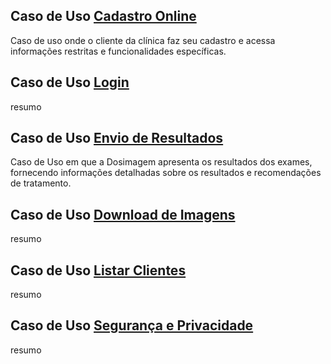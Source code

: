 ## Caso de Uso [Cadastro Online](https://github.com/FellipeV540/projeto_dosimagem/blob/inicio-casos-uso/casos%20de%20uso-Cadastro%20Online..md)
   Caso de uso onde o cliente da clínica faz seu cadastro e acessa informações restritas e funcionalidades específicas.

## Caso de Uso [Login](https://github.com/FellipeV540/projeto_dosimagem/blob/inicio-casos-uso/caso%20de%20uso-login.md)
   resumo

## Caso de Uso [Envio de Resultados](https://github.com/FellipeV540/projeto_dosimagem/blob/inicio-casos-uso/caso%20de%20uso-envio%20de%20resultados.md)
   Caso de Uso em que a Dosimagem apresenta os resultados dos exames, fornecendo informações detalhadas sobre os resultados e recomendações de tratamento.

## Caso de Uso [Download de Imagens](https://github.com/FellipeV540/projeto_dosimagem/blob/inicio-casos-uso/caso%20de%20uso-download%20de%20imagens.md)
   resumo

## Caso de Uso [Listar Clientes](https://github.com/FellipeV540/projeto_dosimagem/blob/inicio-casos-uso/caso%20de%20uso-listar%20clientes.md)
   resumo

## Caso de Uso [Segurança e Privacidade](https://github.com/FellipeV540/projeto_dosimagem/blob/inicio-casos-uso/caso%20de%20uso-seguran%C3%A7a%20e%20privacidade.md)
   resumo

